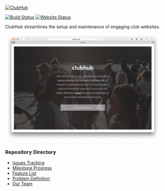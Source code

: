 [![ClubHub](https://rawgit.com/Wubbadub/ClubHub/feat/40/polish-readme/assets/clubhub.svg)](http://hubsite.club/)

[![Build Status](https://img.shields.io/travis/Wubbadub/ClubHub.svg?branch=develop)](https://travis-ci.org/Wubbadub/ClubHub)
[![Website Status](https://img.shields.io/website-up-down-green-red/http/hubsite.club.svg)](http://www.hubsite.club/)

ClubHub streamlines the setup and maintenance of engaging club websites.

![ClubHub Landing Page](assets/splash-page.png)

### Repository Directory

* [Issues Tracking](https://github.com/Wubbadub/ClubHub/issues)
* [Milestone Progress](https://github.com/Wubbadub/ClubHub/milestones)
* [Feature List](https://github.com/Wubbadub/ClubHub/wiki/Feature-List)
* [Problem Definition](https://github.com/Wubbadub/ClubHub/wiki/Problem-Definition)
* [Our Team](https://github.com/orgs/Wubbadub/people)
